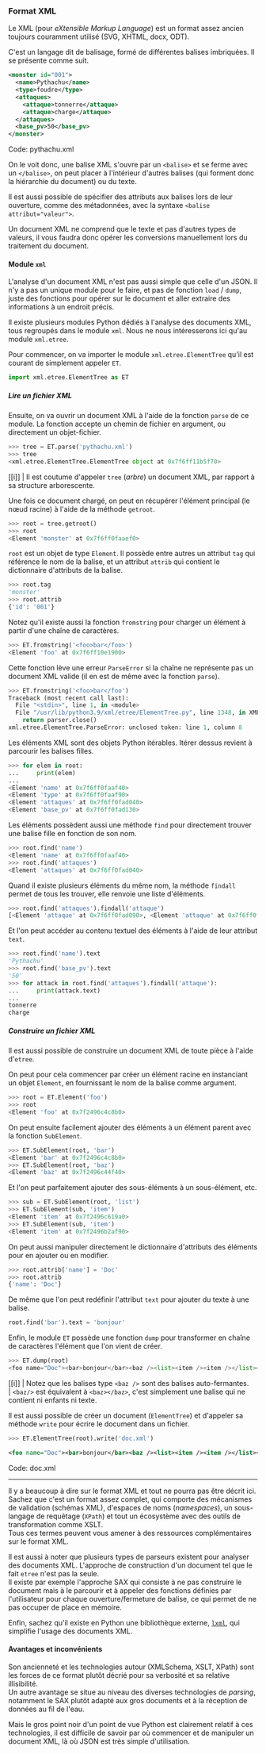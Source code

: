 ### Format XML

Le XML (pour *eXtensible Markup Language*) est un format assez ancien toujours couramment utilisé (SVG, XHTML, docx, ODT).

C'est un langage dit de balisage, formé de différentes balises imbriquées.
Il se présente comme suit.

```xml
<monster id="001">
  <name>Pythachu</name>
  <type>foudre</type>
  <attaques>
    <attaque>tonnerre</attaque>
    <attaque>charge</attaque>
  </attaques>
  <base_pv>50</base_pv>
</monster>
```
Code: pythachu.xml

On le voit donc, une balise XML s'ouvre par un `<balise>` et se ferme avec un `</balise>`, on peut placer à l'intérieur d'autres balises (qui forment donc la hiérarchie du document) ou du texte.

Il est aussi possible de spécifier des attributs aux balises lors de leur ouverture, comme des métadonnées, avec la syntaxe `<balise attribut="valeur">`.

Un document XML ne comprend que le texte et pas d'autres types de valeurs, il vous faudra donc opérer les conversions manuellement lors du traitement du document.

#### Module `xml`

L'analyse d'un document XML n'est pas aussi simple que celle d'un JSON.
Il n'y a pas un unique module pour le faire, et pas de fonction `load` / `dump`, juste des fonctions pour opérer sur le document et aller extraire des informations à un endroit précis.

Il existe plusieurs modules Python dédiés à l'analyse des documents XML, tous regroupés dans le module `xml`.
Nous ne nous intéresserons ici qu'au module `xml.etree`.

Pour commencer, on va importer le module `xml.etree.ElementTree` qu'il est courant de simplement appeler `ET`.

```python
import xml.etree.ElementTree as ET
```

##### Lire un fichier XML

Ensuite, on va ouvrir un document XML à l'aide de la fonction `parse` de ce module.
La fonction accepte un chemin de fichier en argument, ou directement un objet-fichier.

```python
>>> tree = ET.parse('pythachu.xml')
>>> tree
<xml.etree.ElementTree.ElementTree object at 0x7f6ff11b5f70>
```

[[i]]
| Il est coutume d'appeler `tree` (_arbre_) un document XML, par rapport à sa structure arborescente.

Une fois ce document chargé, on peut en récupérer l'élément principal (le nœud racine) à l'aide de la méthode `getroot`.

```python
>>> root = tree.getroot()
>>> root
<Element 'monster' at 0x7f6ff0faaef0>
```

`root` est un objet de type `Element`. Il possède entre autres un attribut `tag` qui référence le nom de la balise, et un attribut `attrib` qui contient le dictionnaire d'attributs de la balise.

```python
>>> root.tag
'monster'
>>> root.attrib
{'id': '001'}
```

Notez qu'il existe aussi la fonction `fromstring` pour charger un élément à partir d'une chaîne de caractères.

```python
>>> ET.fromstring('<foo>bar</foo>')
<Element 'foo' at 0x7f6ff10e1900>
```

Cette fonction lève une erreur `ParseError` si la chaîne ne représente pas un document XML valide (il en est de même avec la fonction `parse`).

```python
>>> ET.fromstring('<foo>bar</foo')
Traceback (most recent call last):
  File "<stdin>", line 1, in <module>
  File "/usr/lib/python3.9/xml/etree/ElementTree.py", line 1348, in XML
    return parser.close()
xml.etree.ElementTree.ParseError: unclosed token: line 1, column 8
```

Les éléments XML sont des objets Python itérables.
Itérer dessus revient à parcourir les balises filles.

```python
>>> for elem in root:
...     print(elem)
... 
<Element 'name' at 0x7f6ff0faaf40>
<Element 'type' at 0x7f6ff0faaf90>
<Element 'attaques' at 0x7f6ff0fad040>
<Element 'base_pv' at 0x7f6ff0fad130>
```

Les éléments possèdent aussi une méthode `find` pour directement trouver une balise fille en fonction de son nom.

```python
>>> root.find('name')
<Element 'name' at 0x7f6ff0faaf40>
>>> root.find('attaques')
<Element 'attaques' at 0x7f6ff0fad040>
```

Quand il existe plusieurs éléments du même nom, la méthode `findall` permet de tous les trouver, elle renvoie une liste d'éléments.

```python
>>> root.find('attaques').findall('attaque')
[<Element 'attaque' at 0x7f6ff0fad090>, <Element 'attaque' at 0x7f6ff0fad0e0>]
```

Et l'on peut accéder au contenu textuel des éléments à l'aide de leur attribut `text`.

```python
>>> root.find('name').text
'Pythachu'
>>> root.find('base_pv').text
'50'
>>> for attack in root.find('attaques').findall('attaque'):
...     print(attack.text)
... 
tonnerre
charge
```

##### Construire un fichier XML

Il est aussi possible de construire un document XML de toute pièce à l'aide d'`etree`.

On peut pour cela commencer par créer un élément racine en instanciant un objet `Element`, en fournissant le nom de la balise comme argument.

```python
>>> root = ET.Element('foo')
>>> root
<Element 'foo' at 0x7f2496c4c8b0>
```

On peut ensuite facilement ajouter des éléments à un élément parent avec la fonction `SubElement`.

```python
>>> ET.SubElement(root, 'bar')
<Element 'bar' at 0x7f2496c4c8b0>
>>> ET.SubElement(root, 'baz')
<Element 'baz' at 0x7f2496c44f40>
```

Et l'on peut parfaitement ajouter des sous-éléments à un sous-élément, etc.

```python
>>> sub = ET.SubElement(root, 'list')
>>> ET.SubElement(sub, 'item')
<Element 'item' at 0x7f2496c619a0>
>>> ET.SubElement(sub, 'item')
<Element 'item' at 0x7f2496b2af90>
```

On peut aussi manipuler directement le dictionnaire d'attributs des éléments pour en ajouter ou en modifier.

```python
>>> root.attrib['name'] = 'Doc'
>>> root.attrib
{'name': 'Doc'}
```

De même que l'on peut redéfinir l'attribut `text` pour ajouter du texte à une balise.

```python
root.find('bar').text = 'bonjour'
```

Enfin, le module `ET` possède une fonction `dump` pour transformer en chaîne de caractères l'élément que l'on vient de créer.

```python
>>> ET.dump(root)
<foo name="Doc"><bar>bonjour</bar><baz /><list><item /><item /></list></foo>
```

[[i]]
| Notez que les balises type `<baz />` sont des balises auto-fermantes.  
| `<baz/>` est équivalent à `<baz></baz>`, c'est simplement une balise qui ne contient ni enfants ni texte.

Il est aussi possible de créer un document (`ElementTree`) et d'appeler sa méthode `write` pour écrire le document dans un fichier.

```python
>>> ET.ElementTree(root).write('doc.xml')
```

```xml
<foo name="Doc"><bar>bonjour</bar><baz /><list><item /><item /></list></foo>
```
Code: doc.xml

---------------------

Il y a beaucoup à dire sur le format XML et tout ne pourra pas être décrit ici.
Sachez que c'est un format assez complet, qui comporte des mécanismes de validation (schémas XML), d'espaces de noms (_namespaces_), un sous-langage de requêtage (`XPath`) et tout un écosystème avec des outils de transformation comme XSLT.  
Tous ces termes peuvent vous amener à des ressources complémentaires sur le format XML.

Il est aussi à noter que plusieurs types de parseurs existent pour analyser des documents XML.
L'approche de construction d'un document tel que le fait `etree` n'est pas la seule.  
Il existe par exemple l'approche SAX qui consiste à ne pas construire le document mais à le parcourir et à appeler des fonctions définies par l'utilisateur pour chaque ouverture/fermeture de balise, ce qui permet de ne pas occuper de place en mémoire.

Enfin, sachez qu'il existe en Python une bibliothèque externe, [`lxml`](https://lxml.de/), qui simplifie l'usage des documents XML.

#### Avantages et inconvénients

Son ancienneté et les technologies autour (XMLSchema, XSLT, XPath) sont les forces de ce format plutôt décrié pour sa verbosité et sa relative illisibilité.  
Un autre avantage se situe au niveau des diverses technologies de _parsing_, notamment le SAX plutôt adapté aux gros documents et à la réception de données au fil de l'eau.

Mais le gros point noir d'un point de vue Python est clairement relatif à ces technologies, il est difficile de savoir par où commencer et de manipuler un document XML, là où JSON est très simple d'utilisation.
